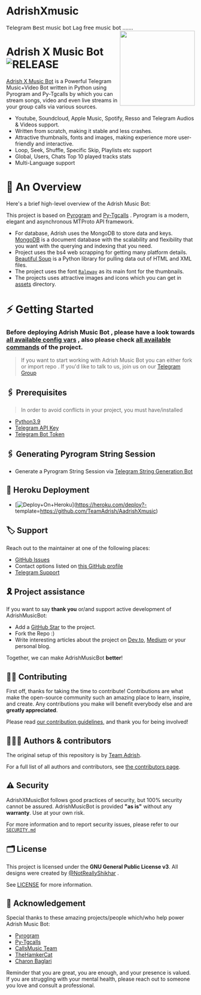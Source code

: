 # AdrishXmusic
𝖳𝖾𝗅𝖾𝗀𝗋𝖺𝗆 𝖡𝖾𝗌𝗍 𝗆𝗎𝗌𝗂𝖼 𝖻𝗈𝗍 𝖫𝖺𝗀 𝖿𝗋𝖾𝖾 𝗆𝗎𝗌𝗂𝖼 𝖻𝗈𝗍 .......
<img src="https://te.legra.ph/file/7ad914c623584a5de931d.jpg" align="right" width="200" height="200"/>

# Adrish X Music Bot <img src="https://img.shields.io/github/v/release/MrAdrish18/AdrishMusic?color=black&logo=github&logoColor=black&style=social" alt="RELEASE">

[Adrish X Music Bot](https://github.com/TeamAdrish/AdrishXMusic) is a Powerful Telegram Music+Video Bot written in Python using Pyrogram and Py-Tgcalls by which you can stream songs, video and even live streams in your group calls via various sources.

* Youtube, Soundcloud, Apple Music, Spotify, Resso and Telegram Audios & Videos support.
* Written from scratch, making it stable and less crashes.
* Attractive thumbnails, fonts and images,  making experience more user-friendly and interactive.
* Loop, Seek, Shuffle, Specific Skip, Playlists etc support
* Global, Users, Chats Top 10 played tracks stats
* Multi-Language support


# 🔗 An Overview

Here's a brief high-level overview of the Adrish Music Bot:

This project is based on [Pyrogram](https://github.com/pyrogram) and [Py-Tgcalls](https://github.com/pytgcalls/pytgcalls) . Pyrogram is a modern, elegant and asynchronous MTProto API framework.

* For database, Adrish uses the MongoDB to store data and keys. [MongoDB](https://www.mongodb.com/) is a document database with the scalability and flexibility that you want with the querying and indexing that you need.
* Project uses the bs4 web scrapping for getting many platform details. [Beautiful Soup](https://www.crummy.com/software/BeautifulSoup/bs4/doc/) is a Python library for pulling data out of HTML and XML files.
* The project uses the font [`Raleway`](../assets/font2.ttf) as its main font for the thumbnails.
* The projects uses attractive images and icons which you can get in [assets](../assets/) directory.




# ⚡️ Getting Started

### Before deploying Adrish Music Bot , please have a look towards [all available config vars](../config/README.md) , also please check [all available commands](../strings/command.yml) of the project.

> If you want to start working with Adrish Music Bot you can either fork or import repo .
> If you'd like to talk to us, join us on our [Telegram Group](https://t.me/AdrishMusicSupport)


## 🖇 Prerequisites

> In order to avoid conflicts in your project, you must have/installed

- [Python3.9](https://www.python.org/downloads/release/python-390/)
- [Telegram API Key](https://docs.pyrogram.org/intro/setup#api-keys)
- [Telegram Bot Token](https://t.me/botfather)


## 🖇 Generating Pyrogram String Session

- Generate a Pyrogram String Session via [Telegram String Generation Bot](https://t.me/YukkiStringBot)


## 🚀 Heroku Deployment

- [![Deploy+On+Heroku](https://www.herokucdn.com/deploy/button.svg)](https://heroku.com/deploy?- template=https://github.com/TeamAdrish/AadrishXmusic)


## 🏷 Support

Reach out to the maintainer at one of the following places:

- [GitHub Issues](https://github.com/TeamAdrish/AdrishXmusic/issues/new?assignees=&labels=question&template=SUPPORT_QUESTION.md&title=support%3A+)
- Contact options listed on [this GitHub profile](https://github.com/TeamAdrish)
- [Telegram Support](https://t.me/AdrishMusicSupport)

## 🎗 Project assistance

If you want to say **thank you** or/and support active development of AdrishMusicBot:

- Add a [GitHub Star](https://github.com/MrAdrish18/AdrishMusic) to the project.
- Fork the Repo :)
- Write interesting articles about the project on [Dev.to](https://dev.to/), [Medium](https://medium.com/) or your personal blog.

Together, we can make AdrishMusicBot **better**!

## ✍🏻 Contributing

First off, thanks for taking the time to contribute! Contributions are what make the open-source community such an amazing place to learn, inspire, and create. Any contributions you make will benefit everybody else and are **greatly appreciated**.

Please read [our contribution guidelines](CONTRIBUTING.md), and thank you for being involved!

## 👨🏻‍💻 Authors & contributors

The original setup of this repository is by [Team Adrish](https://github.com/MrAdrish18).

For a full list of all authors and contributors, see [the contributors page](https://github.com/MrAdrish/AdridhMusic/contributors).

## ⚠️ Security

AdrishXMusicBot follows good practices of security, but 100% security cannot be assured. AdrishMusicBot is provided **"as is"** without any **warranty**. Use at your own risk.

For more information and to report security issues, please refer to our [`SECURITY.md`](SECURITY.md)


## 🗂 License

This project is licensed under the **GNU General Public License v3**. All designs were created by [@NotReallyShikhar](https://github.com/NotReallyShikhar) .

See [LICENSE](../LICENSE) for more information.

## 📑 Acknowledgement

Special thanks to these amazing projects/people which/who help power Adrish Music Bot:

- [Pyrogram](https://github.com/pyrogram/pyrogram)
- [Py-Tgcalls](https://github.com/pytgcalls/pytgcalls)
- [CallsMusic Team](https://github.com/Callsmusic)
- [TheHamkerCat](https://github.com/TheHamkerCat)
- [Charon Baglari](https://github.com/XCBv021)


Reminder that you are great, you are enough, and your presence is valued. If you are struggling with your mental health, please reach out to someone you love and consult a professional.
